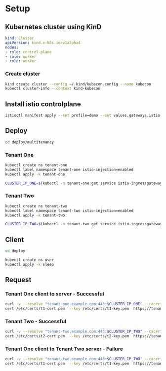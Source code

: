# Setup

## Kubernetes cluster using KinD

```yaml
kind: Cluster
apiVersion: kind.x-k8s.io/v1alpha4
nodes:
- role: control-plane
- role: worker
- role: worker
```

### Create cluster

```bash
kind create cluster --config ~/.kind/kubecon.config --name kubecon
kubectl cluster-info --context kind-kubecon
```

## Install istio controlplane

```bash
istioctl manifest apply --set profile=demo --set values.gateways.istio-ingressgateway.enabled=false --set values.gateways.istio-egressgateway.enabled=false --set values.global.jwtPolicy=first-party-jwt
```

## Deploy

```bash
cd deploy/multitenancy
```

### Tenant One

```bash
kubectl create ns tenant-one
kubectl label namespace tenant-one istio-injection=enabled
kubectl apply -k tenant-one
```

```bash
CLUSTER_IP_ONE=$(kubectl -n tenant-one get service istio-ingressgateway -o jsonpath='{.spec.clusterIP}'
```

### Tenant Two

```bash
kubectl create ns tenant-two
kubectl label namespace tenant-two istio-injection=enabled
kubectl apply -k tenant-two
```

```bash
CLUSTER_IP_TWO=$(kubectl -n tenant-two get service istio-ingressgateway -o jsonpath='{.spec.clusterIP}'
```

## Client

```bash
cd deploy
```

```bash
kubectl create ns user
kubectl apply -k sleep
```

## Request

### Tenant One client to server - Successful

```bash
curl -v --resolve "tenant-one.example.com:443:$CLUSTER_IP_ONE" --cacert /etc/certs/cacert --
cert /etc/certs/t1-cert.pem  --key /etc/certs/t1-key.pem  https://tenant-one.example.com:443/productpage
```

### Tenant Two - Successful

```bash
curl -v --resolve "tenant-two.example.com:443:$CLUSTER_IP_TWO" --cacert /etc/certs/cacert --
cert /etc/certs/t2-cert.pem  --key /etc/certs/t2-key.pem  https://tenant-two.example.com:443/productpage
```

### Tenant One client to Tenant Two server - Failure

```bash
curl -v --resolve "tenant-two.example.com:443:$CLUSTER_IP_TWO" --cacert /etc/certs/cacert --
cert /etc/certs/t1-cert.pem  --key /etc/certs/t1-key.pem  https://tenant-two.example.com:443/productpage
```
